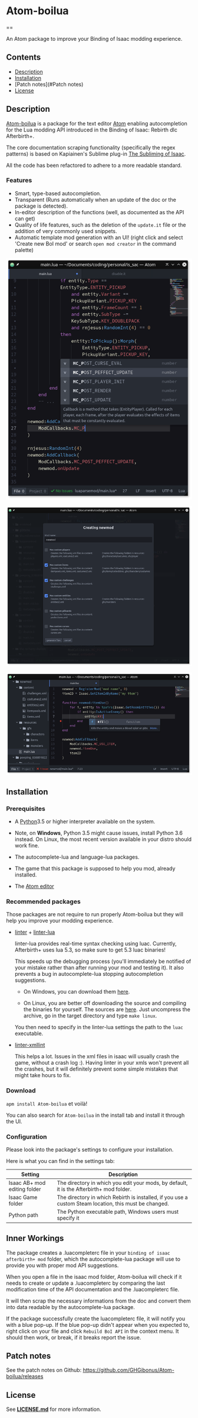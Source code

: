 # **Atom-boilua**
==

An Atom package to improve your Binding of Isaac modding experience.


## **Contents**
- [Description](#description)
- [Installation](#installation)
- [Patch notes](#Patch notes)
- [License](#license)


## **Description**
[Atom-boilua](https://github.com/GHGibonus/Atom-boilua) is a package for the text editor [Atom](https://atom.io/) enabling autocompletion for the Lua modding API introduced in the Binding of Isaac: Rebirth dlc Afterbirth+.

The core documentation scraping functionality (specifically the regex patterns) is based on Kapiainen's Sublime plug-in [The Subliming of Isaac](https://github.com/Kapiainen/The-Subliming-Of-Isaac).

All the code has been refactored to adhere to a more readable standard.

### **Features**
 - Smart, type-based autocompletion.
 - Transparent (Runs automatically when an update of the doc or the package is detected).
 - In-editor description of the functions (well, as documented as the API can get)
 - Quality of life features, such as the deletion of the `update.it` file or the addition of very commonly used snippets.
 - Automatic template mod generation with an UI! (right click and select 'Create new BoI mod' or search `open mod creator` in the command palette)

![Documentation scraping functionality](https://raw.githubusercontent.com/GHGibonus/Atom-boilua/master/resources/demo_doc.png)

![Mod template creation functionality](https://raw.githubusercontent.com/GHGibonus/Atom-boilua/master/resources/demo_mod_creation.png)

![Smart typing & documentation link](https://raw.githubusercontent.com/GHGibonus/Atom-boilua/master/resources/demo_newmod.png)


## **Installation**

### **Prerequisites**
- A [Python](https://www.python.org)3.5 or higher interpreter available on the system.

- Note, on **Windows**, Python 3.5 might cause issues, install Python 3.6 instead. On Linux, the most recent version available in your distro should work fine.

- The autocomplete-lua and language-lua packages.

- The game that this package is supposed to help you mod, already installed.

- The [Atom editor](https://atom.io/)

### **Recommended packages**

Those packages are not require to run properly Atom-boilua but they will help you improve your modding experience.
 - [linter](https://atom.io/packages/linter) + [linter-lua](https://atom.io/packages/linter-lua)

    linter-lua provides real-time syntax checking using luac. Currently, Afterbirth+ uses lua 5.3, so make sure to get 5.3 luac binaries!

    This speeds up the debugging process (you'll immediately be notified of your mistake rather than after running your mod and testing it). It also prevents a bug in autocomplete-lua stopping autocompletion suggestions.

   - On Windows, you can download them [here](http://lua-users.org/wiki/LuaBinaries).

   - On Linux, you are better off downloading the source and compiling the binaries for yourself. The sources are [here](https://www.lua.org/ftp/). Just uncompress the archive, go in the target directory and type `make linux`.

   You then need to specify in the linter-lua settings the path to the `luac` executable.

 - [linter-xmllint](https://atom.io/packages/linter-xmllint)

   This helps a lot. Issues in the xml files in isaac will usually crash the game, without a crash log :). Having linter in your xmls won't prevent all the crashes, but it will definitely prevent some simple mistakes that might take hours to fix.

### **Download**

`apm install Atom-boilua` et voilà!

You can also search for `Atom-boilua` in the install tab and install it through the UI.

### **Configuration**
Please look into the package's settings to configure your installation.

Here is what you can find in the settings tab:

| Setting                      | Description                         |
| ---------------------------- | ----------------------------------- |
| Isaac AB+ mod editing folder | The directory in which you edit your mods, by default, it is the Afterbirth+ mod folder. |
| Isaac Game folder            | The directory in which Rebirth is installed, if you use a custom Steam location, this must be changed.
| Python path                  | The Python executable path, Windows users must specify it |

## **Inner Workings**
The package creates a .luacompleterc file in your `binding of isaac afterbirth+ mod` folder, which the autocomplete-lua package will use to provide you with proper mod API suggestions.

When you open a file in the isaac mod folder, Atom-boilua will check if it needs to create or update a .luacompleterc by comparing the last modification time of the API documentation and the .luacompleterc file.

It will then scrap the necessary informations from the doc and convert them into data readable by the autocomplete-lua package.

If the package successfully create the luacompleterc file, it will notify you with a blue pop-up. If the blue pop-up didn't appear when you expected to, right click on your file and click `Rebuild BoI API` in the context menu. It should then work, or break, if it breaks report the issue.


## **Patch notes**

See the patch notes on Github: https://github.com/GHGibonus/Atom-boilua/releases

## **License**
See [**LICENSE.md**](LICENSE.md) for more information.
